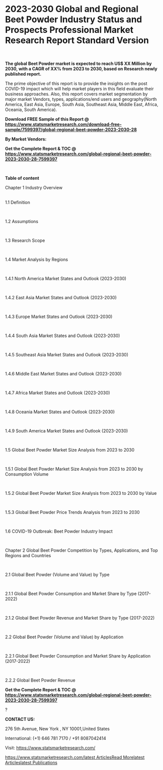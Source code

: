 <h1>2023-2030 Global and Regional Beet Powder Industry Status and Prospects Professional Market Research Report Standard Version</h1><br/><p><strong>The global Beet Powder market is expected to reach US$ XX Million by 2030, with a <strong>CAGR</strong> of XX% from 2023 to 2030, based on Research newly published report.</strong></p>
 
 
 
 <p>The prime objective of this report is to provide the insights on the post COVID-19 impact which will help market players in this field evaluate their business approaches. Also, this report covers market segmentation by major market Vendors, types, applications/end users and geography(North America, East Asia, Europe, South Asia, Southeast Asia, Middle East, Africa, Oceania, South America).</p>
 
 
 
 <p><strong>Download FREE Sample of this Report @ <a href="https://www.statsmarketresearch.com/download-free-sample/7599397/global-regional-beet-powder-2023-2030-28">https://www.statsmarketresearch.com/download-free-sample/7599397/global-regional-beet-powder-2023-2030-28</a></strong></p>
 
 
 
 <p><strong>By Market Vendors:</strong></p>
 
 
 
 <div><b>Get the Complete Report & TOC @ <a href="https://www.statsmarketresearch.com/global-regional-beet-powder-2023-2030-28-7599397">https://www.statsmarketresearch.com/global-regional-beet-powder-2023-2030-28-7599397</a></b></div>
 
 
 
 <p><br />
 
 <b>Table of content</b></p>
 
 
 
 <p>Chapter 1 Industry Overview<br />
 
 <br />
 
 1.1 Definition<br />
 
 <br />
 
 1.2 Assumptions<br />
 
 <br />
 
 1.3 Research Scope<br />
 
 <br />
 
 1.4 Market Analysis by Regions<br />
 
 <br />
 
 1.4.1 North America Market States and Outlook (2023-2030)<br />
 
 <br />
 
 1.4.2 East Asia Market States and Outlook (2023-2030)<br />
 
 <br />
 
 1.4.3 Europe Market States and Outlook (2023-2030)<br />
 
 <br />
 
 1.4.4 South Asia Market States and Outlook (2023-2030)<br />
 
 <br />
 
 1.4.5 Southeast Asia Market States and Outlook (2023-2030)<br />
 
 <br />
 
 1.4.6 Middle East Market States and Outlook (2023-2030)<br />
 
 <br />
 
 1.4.7 Africa Market States and Outlook (2023-2030)<br />
 
 <br />
 
 1.4.8 Oceania Market States and Outlook (2023-2030)<br />
 
 <br />
 
 1.4.9 South America Market States and Outlook (2023-2030)<br />
 
 <br />
 
 1.5 Global Beet Powder Market Size Analysis from 2023 to 2030<br />
 
 <br />
 
 1.5.1 Global Beet Powder Market Size Analysis from 2023 to 2030 by Consumption Volume<br />
 
 <br />
 
 1.5.2 Global Beet Powder Market Size Analysis from 2023 to 2030 by Value<br />
 
 <br />
 
 1.5.3 Global Beet Powder Price Trends Analysis from 2023 to 2030<br />
 
 <br />
 
 1.6 COVID-19 Outbreak: Beet Powder Industry Impact<br />
 
 <br />
 
 Chapter 2 Global Beet Powder Competition by Types, Applications, and Top Regions and Countries<br />
 
 <br />
 
 2.1 Global Beet Powder (Volume and Value) by Type<br />
 
 <br />
 
 2.1.1 Global Beet Powder Consumption and Market Share by Type (2017-2022)<br />
 
 <br />
 
 2.1.2 Global Beet Powder Revenue and Market Share by Type (2017-2022)<br />
 
 <br />
 
 2.2 Global Beet Powder (Volume and Value) by Application<br />
 
 <br />
 
 2.2.1 Global Beet Powder Consumption and Market Share by Application (2017-2022)<br />
 
 <br />
 
 2.2.2 Global Beet Powder Revenue</p>
 
 
 
 <div><b>Get the Complete Report & TOC @ <a href="https://www.statsmarketresearch.com/global-regional-beet-powder-2023-2030-28-7599397">https://www.statsmarketresearch.com/global-regional-beet-powder-2023-2030-28-7599397</a></b></div>
 
 
 
 <p>? </p>
 
 
 
 <p><b>CONTACT US:</b><br />
 
 276 5th Avenue, New York , NY 10001,United States<br />
 
 International: (+1) 646 781 7170 / +91 8087042414<br />
 
 Visit: <a href="https://www.statsmarketresearch.com/">https://www.statsmarketresearch.com/</a><br />
 
 <a href="https://gyeongbokgung.com">https://www.statsmarketresearch.com/</a><a href="https://hallyeomaritime.com">latest Articles</a><a href="https://jingwansa.com">Read More</a><a href="https://nguoiviet.jp/">latest Articles</a><a href="https://www.intelmarketresearch.com/">latest Publications</a></p>